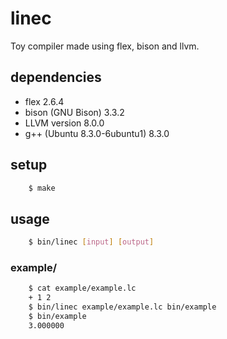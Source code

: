 # linec

Toy compiler made using flex, bison and llvm.

## dependencies
- flex 2.6.4
- bison (GNU Bison) 3.3.2
- LLVM version 8.0.0
- g++ (Ubuntu 8.3.0-6ubuntu1) 8.3.0

## setup

```bash
    $ make
```

## usage

```bash
    $ bin/linec [input] [output]
```

### example/

```bash
    $ cat example/example.lc
    + 1 2
    $ bin/linec example/example.lc bin/example
    $ bin/example
    3.000000
```
